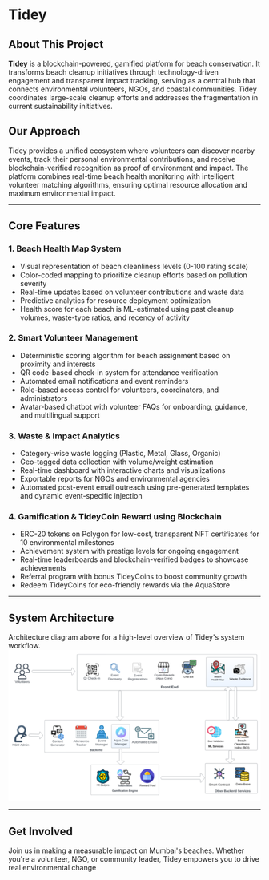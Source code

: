 # Tidey

## About This Project

**Tidey** is a blockchain-powered, gamified platform for beach conservation. It transforms beach cleanup initiatives through technology-driven engagement and transparent impact tracking, serving as a central hub that connects environmental volunteers, NGOs, and coastal communities. Tidey coordinates large-scale cleanup efforts and addresses the fragmentation in current sustainability initiatives.



## Our Approach
Tidey provides a unified ecosystem where volunteers can discover nearby events, track their personal environmental contributions, and receive blockchain-verified recognition as proof of environment and impact. The platform combines real-time beach health monitoring with intelligent volunteer matching algorithms, ensuring optimal resource allocation and maximum environmental impact.

---

## Core Features

### 1. Beach Health Map System
- Visual representation of beach cleanliness levels (0-100 rating scale)
- Color-coded mapping to prioritize cleanup efforts based on pollution severity
- Real-time updates based on volunteer contributions and waste data
- Predictive analytics for resource deployment optimization
- Health score for each beach is ML-estimated using past cleanup volumes, waste-type ratios, and recency of activity

### 2. Smart Volunteer Management
- Deterministic scoring algorithm for beach assignment based on proximity and interests
- QR code-based check-in system for attendance verification
- Automated email notifications and event reminders
- Role-based access control for volunteers, coordinators, and administrators
- Avatar-based chatbot with volunteer FAQs for onboarding, guidance, and multilingual support

### 3. Waste & Impact Analytics
- Category-wise waste logging (Plastic, Metal, Glass, Organic)
- Geo-tagged data collection with volume/weight estimation
- Real-time dashboard with interactive charts and visualizations
- Exportable reports for NGOs and environmental agencies
- Automated post-event email outreach using pre-generated templates and dynamic event-specific injection

### 4. Gamification & TideyCoin Reward using Blockchain
- ERC-20 tokens on Polygon for low-cost, transparent NFT certificates for 10 environmental milestones
- Achievement system with prestige levels for ongoing engagement
- Real-time leaderboards and blockchain-verified badges to showcase achievements
- Referral program with bonus TideyCoins to boost community growth
- Redeem TideyCoins for eco-friendly rewards via the AquaStore

---

## System Architecture

Architecture diagram above for a high-level overview of Tidey's system workflow.
![Tidey Architecture Diagram](Demo/ArchitecureDiagram.png)

---

## Get Involved

Join us in making a measurable impact on Mumbai's beaches. Whether you're a volunteer, NGO, or community leader, Tidey empowers you to drive real environmental change